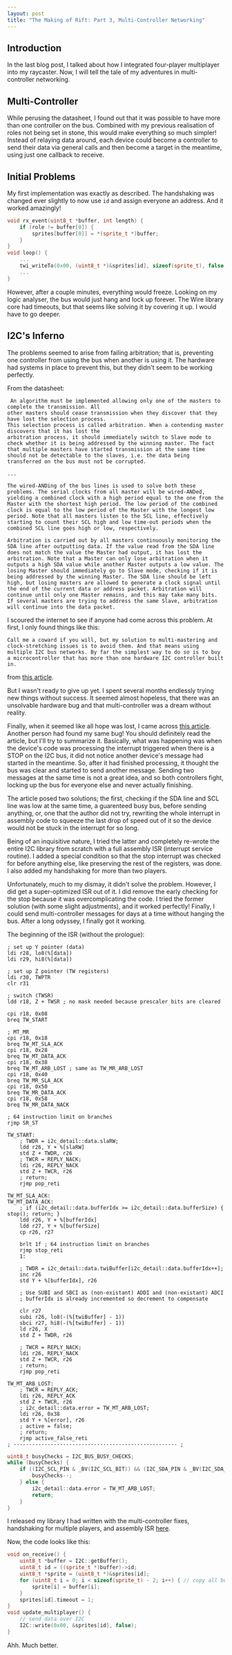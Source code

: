 ```yaml
---
layout: post
title: "The Making of Rift: Part 3, Multi-Controller Networking"
---
```


## Introduction

In the last blog post, I talked about how I integrated four-player multiplayer into my raycaster. Now, I will tell the tale of my adventures in multi-controller networking.

## Multi-Controller

While perusing the datasheet, I found out that it was possible to have more than one controller on the bus. Combined with my previous realisation of roles not being set in stone, this would make everything so much simpler! Instead of relaying data around, each device could become a controller to send their data via general calls and then become a target in the meantime, using just one callback to receive. 


## Initial Problems
My first implementation was exactly as described. The handshaking was changed ever slightly to now use `id` and assign everyone an address.  And it worked amazingly!
```cpp
void rx_event(uint8_t *buffer, int length) {
    if (role != buffer[0]) {
        sprites[buffer[0]] = *(sprite_t *)buffer;
    }
}
void loop() {
	... 
	twi_writeTo(0x00, (uint8_t *)&sprites[id], sizeof(sprite_t), false, true);
	...
}
```
However, after a couple minutes, everything would freeze. Looking on my logic analyser, the bus would just hang and lock up forever. The Wire library core had timeouts, but that seems like solving it by covering it up. I would have to go deeper.

## I2C's Inferno

The problems seemed to arise from failing arbitration; that is, preventing one controller from using the bus when another is using it. The hardware had systems in place to prevent this, but they didn't seem to be working perfectly.

From the datasheet:
```
 An algorithm must be implemented allowing only one of the masters to complete the transmission. All 
other masters should cease transmission when they discover that they have lost the selection process. 
This selection process is called arbitration. When a contending master discovers that it has lost the 
arbitration process, it should immediately switch to Slave mode to check whether it is being addressed by the winning master. The fact that multiple masters have started transmission at the same time should not be detectable to the slaves, i.e. the data being transferred on the bus must not be corrupted.

...

The wired-ANDing of the bus lines is used to solve both these problems. The serial clocks from all master will be wired-ANDed, yielding a combined clock with a high period equal to the one from the Master with the shortest high period. The low period of the combined clock is equal to the low period of the Master with the longest low period. Note that all masters listen to the SCL line, effectively starting to count their SCL high and low time-out periods when the combined SCL line goes high or low, respectively.

Arbitration is carried out by all masters continuously monitoring the SDA line after outputting data. If the value read from the SDA line does not match the value the Master had output, it has lost the arbitration. Note that a Master can only lose arbitration when it outputs a high SDA value while another Master outputs a low value. The losing Master should immediately go to Slave mode, checking if it is being addressed by the winning Master. The SDA line should be left high, but losing masters are allowed to generate a clock signal until the end of the current data or address packet. Arbitration will continue until only one Master remains, and this may take many bits. If several masters are trying to address the same Slave, arbitration will continue into the data packet.
```
I scoured the internet to see if anyone had come across this problem. At first, I only found things like this:
```
Call me a coward if you will, but my solution to multi-mastering and clock-stretching issues is to avoid them. And that means using multiple I2C bus networks. By far the simplest way to do so is to buy a microcontroller that has more than one hardware I2C controller built in.
```
from [this article](https://hackaday.com/2016/07/19/what-could-go-wrong-i2c-edition/).

But I wasn't ready to give up yet. I spent several months endlessly trying new things without success. It seemed almost hopeless, that there was an unsolvable hardware bug and that multi-controller was a dream without reality.

Finally, when it seemed like all hope was lost, I came across [this article](https://www.robotroom.com/Atmel-AVR-TWI-I2C-Multi-Master-Problem.html). Another person had found my same bug! You should definitely read the article, but I'll try to summarize it. Basically, what was happening was when the device's code was processing the interrupt triggered when there is a STOP on the I2C bus, it did not notice another device's message had started in the meantime. So, after it had finished processing, it thought the bus was clear and started to send another message. Sending two messages at the same time is not a great idea, and so both controllers fight, locking up the bus for everyone else and never actually finishing.

The article posed two solutions; the first, checking if the SDA line and SCL line was low at the same time, a guarenteed busy bus, before sending anything, or, one that the author did not try, rewriting the whole interrupt in assembly code to squeeze the last drop of speed out of it so the device would not be stuck in the interrupt for so long.

Being of an inquisitive nature, I tried the latter and completely re-wrote the entire I2C library from scratch with a full assembly ISR (interrupt service routine). I added a special condition so that the stop interrupt was checked for before anything else, like preserving the rest of the registers, was done. I also added my handshaking for more than two players.


Unfortunately, much to my dismay, it didn't solve the problem. However, I did get a super-optimized ISR out of it. I did remove the early checking for the stop because it was overcomplicating the code. I tried the former solution (with some slight adjustments), and it worked perfectly! Finally, I could send multi-controller messages for days at a time without hanging the bus. After a long odyssey, I finally got it working.

The beginning of the ISR (without the prologue):
```assembly
; set up Y pointer (data)
ldi r28, lo8(%[data])
ldi r29, hi8(%[data])

; set up Z pointer (TW registers)
ldi r30, TWPTR
clr r31

; switch (TWSR)
ldd r18, Z + TWSR ; no mask needed because prescaler bits are cleared

cpi r18, 0x08
breq TW_START

; MT_MR
cpi r18, 0x18
breq TW_MT_SLA_ACK
cpi r18, 0x28 
breq TW_MT_DATA_ACK
cpi r18, 0x38
breq TW_MT_ARB_LOST ; same as TW_MR_ARB_LOST
cpi r18, 0x40
breq TW_MR_SLA_ACK
cpi r18, 0x50
breq TW_MR_DATA_ACK
cpi r18, 0x58
breq TW_MR_DATA_NACK

; 64 instruction limit on branches
rjmp SR_ST 

TW_START:
    ; TWDR = i2c_detail::data.slaRW;
    ldd r26, Y + %[slaRW]
    std Z + TWDR, r26
    ; TWCR = REPLY_NACK;
    ldi r26, REPLY_NACK
    std Z + TWCR, r26
    ; return;
    rjmp pop_reti

TW_MT_SLA_ACK:
TW_MT_DATA_ACK:
    ; if (i2c_detail::data.bufferIdx >= i2c_detail::data.bufferSize) { stop(); return; }
    ldd r26, Y + %[bufferIdx]
    ldd r27, Y + %[bufferSize]
    cp r26, r27
    
    brlt 1f ; 64 instruction limit on branches
    rjmp stop_reti
    1:

    ; TWDR = i2c_detail::data.twiBuffer[i2c_detail::data.bufferIdx++];
    inc r26
    std Y + %[bufferIdx], r26

    ; Use SUBI and SBCI as (non-existant) ADDI and (non-existant) ADCI
    ; bufferIdx is already incremented so decrement to compensate

    clr r27
    subi r26, lo8(-(%[twiBuffer] - 1))
    sbci r27, hi8(-(%[twiBuffer] - 1))
    ld r26, X
    std Z + TWDR, r26

    ; TWCR = REPLY_NACK;
    ldi r26, REPLY_NACK
    std Z + TWCR, r26
    ; return;
    rjmp pop_reti

TW_MT_ARB_LOST:
    ; TWCR = REPLY_ACK;
    ldi r26, REPLY_ACK
    std Z + TWCR, r26
    ; i2c_detail::data.error = TW_MT_ARB_LOST;
    ldi r26, 0x38
    std Y + %[error], r26
    ; active = false;
    ; return;
    rjmp active_false_reti
; ----------------------------------------------------- ;
```

```cpp
uint8_t busyChecks = I2C_BUS_BUSY_CHECKS;
while (busyChecks) {
	if ((I2C_SCL_PIN & _BV(I2C_SCL_BIT)) && (I2C_SDA_PIN & _BV(I2C_SDA_BIT))) {
		busyChecks--;
	} else {
		i2c_detail::data.error = TW_MT_ARB_LOST;
		return;
	}
}
```

I released my library I had written with the multi-controller fixes, handshaking for multiple players, and assembly ISR [here](https://community.arduboy.com/t/arduboyi2c-i2c-library/12278?u=sublinear).

Now, the code looks like this:
```cpp
void on_receive() {
    uint8_t *buffer = I2C::getBuffer();
    uint8_t id = ((sprite_t *)buffer)->id;
    uint8_t *sprite = (uint8_t *)&sprites[id];
    for (uint8_t i = 0; i < sizeof(sprite_t) - 2; i++) { // copy all but id and type
        sprite[i] = buffer[i];
    }
    sprites[id].timeout = 1;
}
void update_multiplayer() {
    // send data over I2C
    I2C::write(0x00, &sprites[id], false);
}
```
Ahh. Much better.